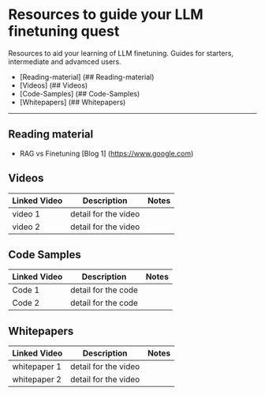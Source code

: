 # Resources to guide your LLM finetuning quest
Resources to aid your learning of LLM finetuning.  Guides for starters, intermediate and advamced users.

- [Reading-material] (## Reading-material)
- [Videos] (## Videos)
- [Code-Samples] (## Code-Samples)
- [Whitepapers] (## Whitepapers)

---


## Reading material
- RAG vs Finetuning [Blog 1] (https://www.google.com)


## Videos

| Linked Video | Description | Notes |
| ----------- | ----------- | ----------- |
| video 1 | detail for the video | 
| video 2 | detail for the video | 


## Code Samples

| Linked Video | Description | Notes |
| ----------- | ----------- | ----------- |
| Code 1 | detail for the code | 
| Code 2 | detail for the code | 


## Whitepapers

| Linked Video | Description | Notes |
| ----------- | ----------- | ----------- |
| whitepaper 1 | detail for the video | 
| whitepaper 2 | detail for the video | 



